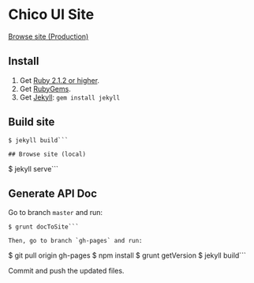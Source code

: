 # Chico UI Site

[Browse site (Production)](http://chico.mercadolibre.com)

## Install

1. Get [Ruby 2.1.2 or higher](https://www.ruby-lang.org/en/installation/).
2. Get [RubyGems](https://rubygems.org/pages/download).
3. Get [Jekyll](http://jekyllrb.com/): ```gem install jekyll```

## Build site
```
$ jekyll build```

## Browse site (local)
```
$ jekyll serve```

## Generate API Doc

Go to branch `master` and run:

```
$ grunt docToSite```

Then, go to branch `gh-pages` and run:

```
$ git pull origin gh-pages
$ npm install
$ grunt getVersion
$ jekyll build```

Commit and push the updated files.
